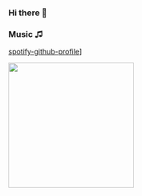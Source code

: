 ### Hi there 👋

### Music ♫

[spotify-github-profile](https://spotify-github-profile.vercel.app/api/view?uid=3123phi3744qtnks4lazl63j434e&cover_image=true&theme=natemoo-re&show_offline=false&background_color=121212&interchange=false&bar_color=53b14f&bar_color_cover=true)]
<div id="header" aling="center">
  <img src="https://media.giphy.com/media/KxCC1TEhvUuXKuLgo6/giphy.gif" width="250" />
  </div>
 <br>


